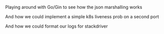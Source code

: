 Playing around with Go/Gin to see how the json marshalling works

And how we could implement a simple k8s liveness prob on a second port

And how we could format our logs for stackdriver